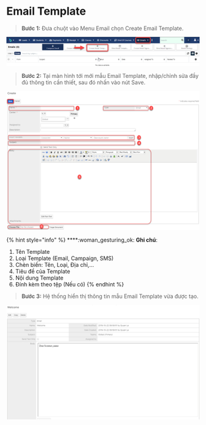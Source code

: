 # Email Template

> **Bước 1:** Đưa chuột vào Menu Email chọn Create Email Template.

![](../../.gitbook/assets/email1.png)

> **Bước 2:** Tại màn hình tới mới mẫu Email Template, nhập/chỉnh sửa đầy đủ thông tin cần thiết, sau đó nhấn vào nút Save.

![](../../.gitbook/assets/email2.png)

{% hint style="info" %}
****:woman\_gesturing\_ok: **Ghi chú**:

1. Tên Template
2. Loại Template (Email, Campaign, SMS)
3. Chèn biến: Tên, Loại, Địa chỉ,…
4. Tiêu đề của Template
5. Nội dung Template&#x20;
6. Đính kèm theo tệp (Nếu có)
{% endhint %}

> **Bước 3:** Hệ thống hiển thị thông tin mẫu Email Template vừa được tạo.

![](../../.gitbook/assets/email3.png)

